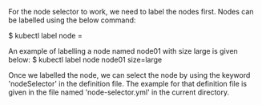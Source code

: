 For the node selector to work, we need to label the nodes first. 
Nodes can be labelled using the below command: 

$ kubectl label node <node-name> <label-key>=<label-value>

An example of labelling a node named node01 with size large is given below: 
$ kubectl label node node01 size=large

Once we labelled the node, we can select the node by using the keyword 'nodeSelector' in the definition file. 
The example for that definition file is given in the file named 'node-selector.yml' in the current directory. 